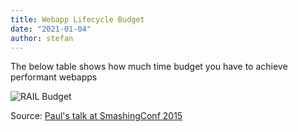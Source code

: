 ```yaml
---
title: Webapp Lifecycle Budget
date: "2021-01-04"
author: stefan
---
```


The below table shows how much time budget you have to achieve performant webapps

![RAIL Budget](/images/time-table.jpg "Time allowances")

Source: [Paul's talk at SmashingConf 2015](https://speakerdeck.com/paullewis/making-a-silky-smooth-web)
